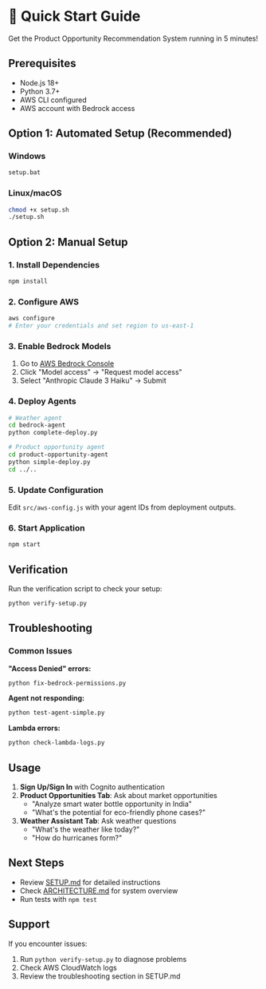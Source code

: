 # 🚀 Quick Start Guide

Get the Product Opportunity Recommendation System running in 5 minutes!

## Prerequisites
- Node.js 18+
- Python 3.7+
- AWS CLI configured
- AWS account with Bedrock access

## Option 1: Automated Setup (Recommended)

### Windows
```cmd
setup.bat
```

### Linux/macOS
```bash
chmod +x setup.sh
./setup.sh
```

## Option 2: Manual Setup

### 1. Install Dependencies
```bash
npm install
```

### 2. Configure AWS
```bash
aws configure
# Enter your credentials and set region to us-east-1
```

### 3. Enable Bedrock Models
1. Go to [AWS Bedrock Console](https://console.aws.amazon.com/bedrock/)
2. Click "Model access" → "Request model access"
3. Select "Anthropic Claude 3 Haiku" → Submit

### 4. Deploy Agents
```bash
# Weather agent
cd bedrock-agent
python complete-deploy.py

# Product opportunity agent  
cd product-opportunity-agent
python simple-deploy.py
cd ../..
```

### 5. Update Configuration
Edit `src/aws-config.js` with your agent IDs from deployment outputs.

### 6. Start Application
```bash
npm start
```

## Verification

Run the verification script to check your setup:
```bash
python verify-setup.py
```

## Troubleshooting

### Common Issues

**"Access Denied" errors:**
```bash
python fix-bedrock-permissions.py
```

**Agent not responding:**
```bash
python test-agent-simple.py
```

**Lambda errors:**
```bash
python check-lambda-logs.py
```

## Usage

1. **Sign Up/Sign In** with Cognito authentication
2. **Product Opportunities Tab**: Ask about market opportunities
   - "Analyze smart water bottle opportunity in India"
   - "What's the potential for eco-friendly phone cases?"
3. **Weather Assistant Tab**: Ask weather questions
   - "What's the weather like today?"
   - "How do hurricanes form?"

## Next Steps

- Review [SETUP.md](SETUP.md) for detailed instructions
- Check [ARCHITECTURE.md](ARCHITECTURE.md) for system overview
- Run tests with `npm test`

## Support

If you encounter issues:
1. Run `python verify-setup.py` to diagnose problems
2. Check AWS CloudWatch logs
3. Review the troubleshooting section in SETUP.md